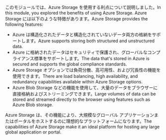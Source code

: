 <span data-ttu-id="3fba3-101">このモジュールでは、Azure Storage を使用する利点について説明しました。</span><span class="sxs-lookup"><span data-stu-id="3fba3-101">In this module, you explored the benefits of using Azure Storage.</span></span> <span data-ttu-id="3fba3-102">Azure Storage には以下のような特徴があります。</span><span class="sxs-lookup"><span data-stu-id="3fba3-102">Azure Storage provides the following features:</span></span>

* <span data-ttu-id="3fba3-103">Azure は構造化されたデータと構造化されていないデータ両方の格納をサポートします。</span><span class="sxs-lookup"><span data-stu-id="3fba3-103">Azure supports storing both structured and unstructured data.</span></span>
* <span data-ttu-id="3fba3-104">Azure に格納されたデータはセキュリティで保護され、グローバルなコンプライアンス標準をサポートします。</span><span class="sxs-lookup"><span data-stu-id="3fba3-104">The data that's stored in Azure is secured and supports the global compliance standards.</span></span>
* <span data-ttu-id="3fba3-105">Azure Storage オプションでは負荷分散、高可用性、および冗長性の機能を使用できます。</span><span class="sxs-lookup"><span data-stu-id="3fba3-105">There are load balancing, high availability, and redundancy capabilities available within Azure Storage options.</span></span>
* <span data-ttu-id="3fba3-106">Azure Blob Storage などの機能を使用して、大量のデータをブラウザーに直接格納およびストリーミングできます。</span><span class="sxs-lookup"><span data-stu-id="3fba3-106">Large volumes of data can be stored and streamed directly to the browser using features such as Azure Blob storage.</span></span>

<span data-ttu-id="3fba3-107">Azure Storage は、その機能により、大規模なグローバル アプリケーションまたはポータルをホストするのに理想的なプラットフォームになります。</span><span class="sxs-lookup"><span data-stu-id="3fba3-107">The capabilities of Azure Storage make it an ideal platform for hosting any large global application or portal.</span></span>

